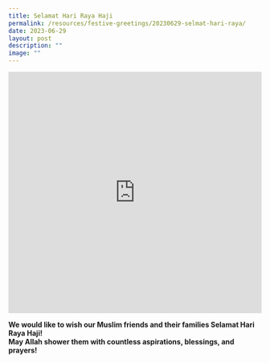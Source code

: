 ```yaml
---
title: Selamat Hari Raya Haji
permalink: /resources/festive-greetings/20230629-selmat-hari-raya/
date: 2023-06-29
layout: post
description: ""
image: ""
---
```

<iframe allow="autoplay; clipboard-write; encrypted-media; picture-in-picture; web-share" allowfullscreen="true" frameborder="0" scrolling="no" style="border:none;overflow:hidden" height="480" width="100%" src="https://www.facebook.com/plugins/video.php?height=314&amp;href=https%3A%2F%2Fwww.facebook.com%2Falpshealthcaresupplychain%2Fvideos%2F978270296704915%2F&amp;show_text=false&amp;width=560&amp;t=0">
</iframe>
<p style="font-size: 1em; font-weight: bold">We would like to wish our Muslim friends and their families Selamat Hari Raya Haji!<br>May Allah shower them with countless aspirations, blessings, and prayers!</p>